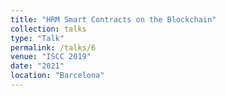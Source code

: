 ```yaml
---
title: "HRM Smart Contracts on the Blockchain"
collection: talks
type: "Talk"
permalink: /talks/6
venue: "ISCC 2019"
date: "2021"
location: "Barcelona"
---
```

